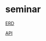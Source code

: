 # seminar

[ERD](https://www.erdcloud.com/d/Sta9xTAuZRBdF72bc)

[API](http://192.168.0.85:8080/swagger-ui.html)
